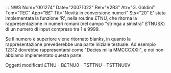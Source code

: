  :  : NWS Num="001274" Date="20071022" Rel="V2R3" Atr="G. Galdini" Tem="TEC" App="B£" Tit="Novità in conversione numeri" Sts="20"
E' stata implementata la funzione 'R', nella routine £TNU, che ritorna la rappresentazione in numeri romani (nel campo "stringa a sinistra" £TNUSX) di un numero di input compreso tra 1 e 9999.

Se il numero è superiore viene ritornato blanks, in quanto la rappresentazione prevederebbe una parte iniziale testuale. Ad esempio 12312 dovrebbe rappresentarsi come "Decies milia MMCCCXXII", e
noi non abbiamo implementato questa parte.

Oggetti modificati
£TNU - B£TNU0 - TSTTNU - TSTTNU0V
